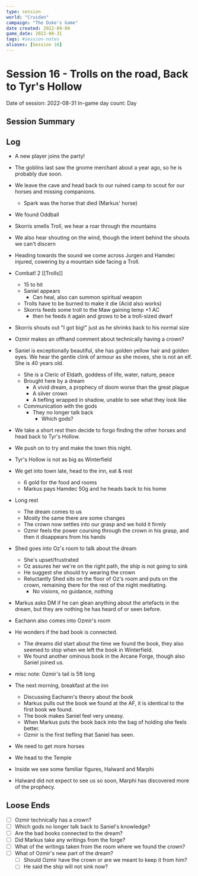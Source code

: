 ```yaml
---
type: session
world: "Cruidan"
campaign: "The Duke's Game"
date created: 2022-09-09
game_date: 2022-08-31
tags: #session-notes
aliases: [Session 16]
---
```

# Session 16 - Trolls on the road, Back to Tyr's Hollow
Date of session: 2022-08-31
In-game day count: Day   

## Session Summary

## Log
- A new player joins the party!
- The goblins last saw the gnome merchant about a year ago, so he is probably due soon.
- We leave the cave and head back to our ruined camp to scout for our horses and missing companions.
	- Spark was the horse that died (Markus' horse)
- We found Oddball
- Skorris smells Troll, we hear a roar through the mountains
- We also hear shouting on the wind, though the intent behind the shouts we can't discern
- Heading towards the sound we come across Jurgen and Hamdec injured, cowering by a mountain side facing a Troll.
- Combat! 2 [[Trolls]]
	- 15 to hit
	- Saniel appears
		- Can heal, also can summon spiritual weapon
	- Trolls have to be burned to make it die (Acid also works)
	- Skorris feeds some troll to the Maw gaining temp +1 AC
		- then he feeds it again and grows to be a troll-sized dwarf
- Skorris shouts out "I got big!" just as he shrinks back to his normal size
- Ozmir makes an offhand comment about technically having a crown?
- Saniel is exceptionally beautiful, she has golden yellow hair and golden eyes. We hear the gentle clink of armour as she moves, she is not an elf. She is 40 years old.
	- She is a Cleric of Eldath, goddess of life, water, nature, peace
	- Brought here by a dream
		- A vivid dream, a prophecy of doom worse than the great plague
		- A silver crown
		- A tiefling wrapped in shadow, unable to see what they look like
	- Communication with the gods
		- They no longer talk back
			- Which gods?

- We take a short rest then decide to forgo finding the other horses and head back to Tyr's Hollow.
- We push on to try and make the town this night.
- Tyr's Hollow is not as big as Winterfield
- We get into town late, head to the inn, eat & rest
	- 6 gold for the food and rooms
	- Markus pays Hamdec 50g and he heads back to his home
- Long rest
	- The dream comes to us
	- Mostly the same there are some changes
	- The crown now settles into our grasp and we hold it firmly
	- Ozmir feels the power coursing through the crown in his grasp, and then it disappears from his hands
- Shed goes into Oz's room to talk about the dream
	- She's upset/frustrated
	- Oz assures her we're on the right path, the ship is not going to sink
	- He suggest she should try wearing the crown
	- Reluctantly Shed sits on the floor of Oz's room and puts on the crown, remaining there for the rest of the night meditating.
		- No visions, no guidance, nothing
- Markus asks DM if he can glean anything about the artefacts in the dream, but they are nothing he has heard of or seen before.
- Eachann also comes into Ozmir's room
- He wonders if the bad book is connected.
	- The dreams did start about the time we found the book, they also seemed to stop when we left the book in Winterfield.
	- We found another ominous book in the Arcane Forge, though also Saniel joined us.
- misc note: Ozmir's tail is 5ft long

- The next morning, breakfast at the inn
	- Discussing Eachann's theory about the book
	- Markus pulls out the book we found at the AF, it is identical to the first book we found.
	- The book makes Saniel feel very uneasy.
	- When Markus puts the book back into the bag of holding she feels better.
	- Ozmir is the first tiefling that Saniel has seen.
- We need to get more horses

- We head to the Temple
- Inside we see some familiar figures, Halward and Marphi
- Halward did not expect to see us so soon, Marphi has discovered more of the prophecy.

## Loose Ends
- [ ] Ozmir technically has a crown?
- [ ] Which gods no longer talk back to Saniel's knowledge?
- [ ] Are the bad books connected to the dream?
- [ ] Did Markus take any writings from the forge?
- [ ] What of the writings taken from the room where we found the crown?
- [ ] What of Ozmir's new part of the dream?
	- [ ] Should Ozmir have the crown or are we meant to keep it from him?
	- [ ] He said the ship will not sink now?